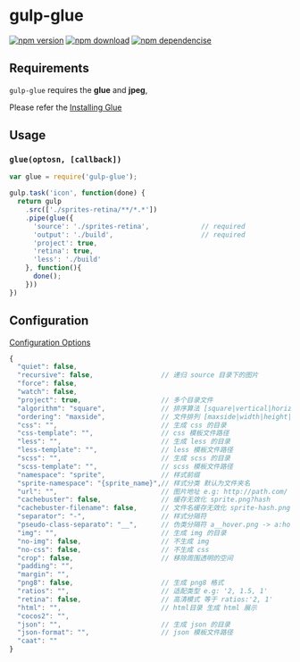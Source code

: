 # gulp-glue

[![npm version](http://img.shields.io/npm/v/gulp-glue.svg)](https://www.npmjs.org/package/gulp-glue) [![npm download](http://img.shields.io/npm/dm/gulp-glue.svg)](https://www.npmjs.org/package/gulp-glue) [![npm dependencise](https://david-dm.org/noyobo/gulp-glue.svg)](https://david-dm.org/noyobo/gulp-glue)

## Requirements

`gulp-glue` requires the **glue** and **jpeg**, 

Please refer the [Installing Glue](http://glue.readthedocs.org/en/latest/installation.html)

## Usage

### `glue(optosn, [callback])`

```js
var glue = require('gulp-glue');

gulp.task('icon', function(done) {
  return gulp
    .src(['./sprites-retina/**/*.*'])
    .pipe(glue({
      'source': './sprites-retina',             // required
      'output': './build',                      // required
      'project': true,
      'retina': true,
      'less': './build'
    }, function(){
      done();
    }))
})
```

## Configuration 

[Configuration Options](http://glue.readthedocs.org/en/latest/options.html)

```js
{
  "quiet": false,
  "recursive": false,                 // 递归 source 目录下的图片
  "force": false,
  "watch": false,
  "project": true,                    // 多个目录文件
  "algorithm": "square",              // 排序算法 [square|vertical|horizontal|vertical-right|horizontal-bottom|diagonal]
  "ordering": "maxside",              // 文件排列 [maxside|width|height|area|filename]
  "css": "",                          // 生成 css 的目录
  "css-template": "",                 // css 模板文件路径
  "less": "",                         // 生成 less 的目录
  "less-template": "",                // less 模板文件路径
  "scss": "",                         // 生成 scss 的目录
  "scss-template": "",                // scss 模板文件路径
  "namespace": "sprite",              // 样式前缀
  "sprite-namespace": "{sprite_name}",// 样式分类 默认为文件夹名 
  "url": "",                          // 图片地址 e.g: http://path.com/
  "cachebuster": false,               // 缓存无效化 sprite.png?hash
  "cachebuster-filename": false,      // 文件名缓存无效化 sprite-hash.png
  "separator": "-",                   // 样式分隔符
  "pseudo-class-separato": "__",      // 伪类分隔符 a__hover.png -> a:hover{}
  "img": "",                          // 生成 img 的目录
  "no-img": false,                    // 不生成 img
  "no-css": false,                    // 不生成 css
  "crop": false,                      // 移除周围透明的空间
  "padding": "",
  "margin": "",
  "png8": false,                      // 生成 png8 格式
  "ratios": "",                       // 适配类型 e.g: '2, 1.5, 1'
  "retina": false,                    // 高清模式 等于 ratios:'2, 1' 
  "html": "",                         // html目录 生成 html 展示
  "cocos2": "",
  "json": "",                         // 生成 json 的目录
  "json-format": "",                  // json 模板文件路径
  "caat": ""
}
```
